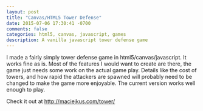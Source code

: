 ```yaml
---
layout: post
title: "Canvas/HTML5 Tower Defense"
date: 2015-07-06 17:30:41 -0700
comments: false
categories: html5, canvas, javascript, games
description: A vanilla javascript tower defense game
---
```

I made a fairly simply tower defense game in html5/canvas/javascript. It works fine as is. Most of the features I would want to create are there, the game just needs some work on the actual game play. Details like the cost of towers, and how rapid the attackers are spawned will probably need to be changed to make the game more enjoyable. The current version works well enough to play. 

Check it out at http://maciejkus.com/tower/
